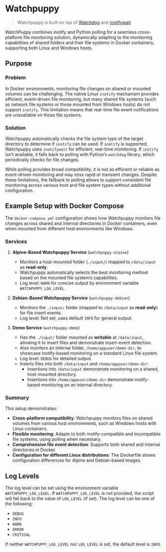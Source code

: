 Watchpuppy
==========

> Watchpuppy is built on top of [Watchdog](https://github.com/gorakhargosh/watchdog) and [inotifywait](https://github.com/inotify-tools/inotify-tools/wiki#inotifywait)


WatchPuppy combines  inotify and Python polling for a seamless cross-platform file monitoring solution, 
dynamically adapting to the monitoring capabilities of shared folders and their file systems in Docker containers, 
supporting both Linux and Windows hosts.


## Purpose

### Problem
In Docker environments, monitoring file changes on shared or mounted volumes can be challenging. The native Linux `inotify` mechanism provides efficient, event-driven file monitoring, but many shared file systems (such as network file systems or those mounted from Windows hosts) do not support `inotify`. This limitation means that real-time file event notifications are unavailable on those file systems.

### Solution
Watchpuppy automatically checks the file system type of the target directory to determine if `inotify` can be used. If `inotify` is supported, Watchpuppy uses `inotifywait` for efficient, real-time monitoring. If `inotify` isn’t available, it falls back to polling with Python’s `watchdog` library, which periodically checks for file changes.

While polling provides broad compatibility, it is not as efficient or reliable as event-driven monitoring and may miss rapid or transient changes. Despite these limitations, the fallback to polling allows to support consistent file monitoring across various host and file system types without additional configuration.

## Example Setup with Docker Compose

The `docker-compose.yml` configuration shows how Watchpuppy monitors file changes across shared and internal directories in Docker containers, even when mounted from different host environments like Windows.

### Services

1. **Alpine-Based Watchpuppy Service** (`watchpuppy-alpine`)
   - Monitors a host-mounted folder (`./input/`) mapped to `/data/input` as **read-only**.
   - Watchpuppy automatically selects the best monitoring method based on the mounted file system’s capabilities.
   - Log level: `WARN` for concise output by environment variable `WATCHPUPPY_LOG_LEVEL`.

2. **Debian-Based Watchpuppy Service** (`watchpuppy-debian`)
   - Monitors the `./input/` folder (mapped to `/data/input` as **read-only**) for file insert events.
   - Log level: Not set, uses default `INFO` for general output.

3. **Demo Service** (`watchpuppy-demo`)
   - Has the `./input/` folder mounted as **writable** at `/data/input`, allowing it to insert files and demonstrate insert-event detection.
   - Also monitors an internal folder, `/home/appuser/demo-dir`, to showcase inotify-based monitoring on a standard Linux file system.
   - Log level: `DEBUG` for detailed output.
   - Inserts files into both `/data/input` and `/home/appuser/demo-dir`:
      - Insertions into `/data/input` demonstrate monitoring on a shared, host-mounted directory.
      - Insertions into `/home/appuser/demo-dir` demonstrate inotify-based monitoring on an internal directory.

### Summary

This setup demonstrates:
- **Cross-platform compatibility**: Watchpuppy monitors files on shared volumes from various host environments, such as Windows hosts with Linux containers.
- **Flexible monitoring**: Adapts to both inotify-compatible and incompatible file systems, using polling when necessary.
- **Comprehensive file event detection**: Supports both shared and internal directories in Docker.
- **Configuration for different Linux distributions**: The Dockerfile shows configuration differences for Alpine and Debian-based images.

## Log Levels

The log level can be set using the environment variable `WATCHPUPPY_LOG_LEVEL`.
If `WATCHPUPPY_LOG_LEVEL` is not provided, the script will fall back to the value of `LOG_LEVEL` (if set). The log level can be one of the following:

- `DEBUG`
- `INFO`
- `WARN`
- `ERROR`
- `CRITICAL`

If neither `WATCHPUPPY_LOG_LEVEL` nor `LOG_LEVEL` is set, the default level is `INFO`.

